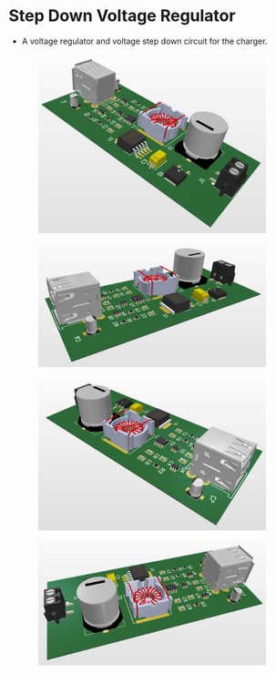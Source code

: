 # Step Down Voltage Regulator

* A voltage regulator and voltage step down circuit for the charger.

<p align="center"> <img src="Images/one.png" width="400" > </p>
<p align="center"> <img src="Images/two.png" width="400" > </p>
<p align="center"> <img src="Images/three.png" width="400" > </p>
<p align="center"> <img src="Images/four.png" width="400" > </p>
